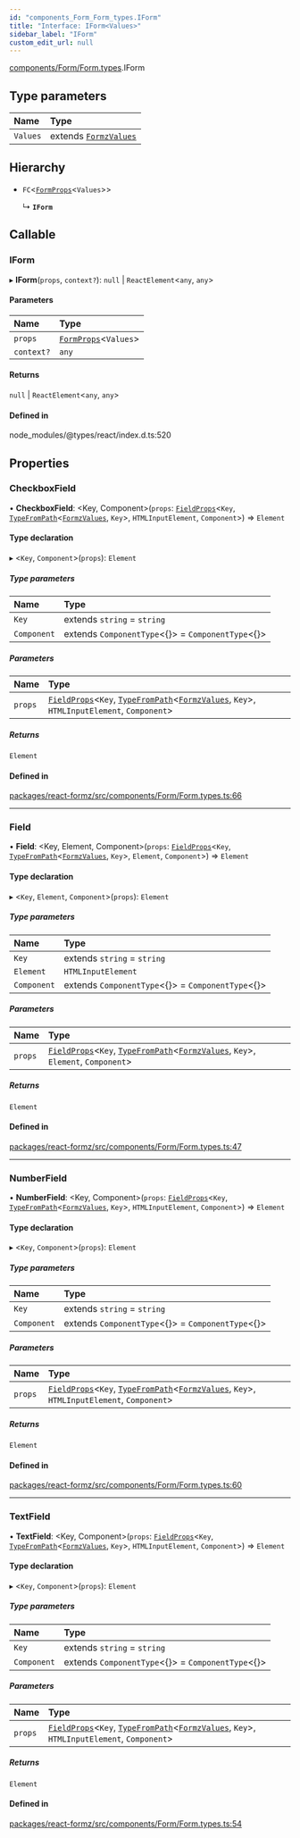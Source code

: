```yaml
---
id: "components_Form_Form_types.IForm"
title: "Interface: IForm<Values>"
sidebar_label: "IForm"
custom_edit_url: null
---
```


[components/Form/Form.types](../modules/components_Form_Form_types.md).IForm

## Type parameters

| Name | Type |
| :------ | :------ |
| `Values` | extends [`FormzValues`](../modules/types_form.md#formzvalues) |

## Hierarchy

- `FC`<[`FormProps`](components_Form_Form_types.FormProps.md)<`Values`\>\>

  ↳ **`IForm`**

## Callable

### IForm

▸ **IForm**(`props`, `context?`): ``null`` \| `ReactElement`<`any`, `any`\>

#### Parameters

| Name | Type |
| :------ | :------ |
| `props` | [`FormProps`](components_Form_Form_types.FormProps.md)<`Values`\> |
| `context?` | `any` |

#### Returns

``null`` \| `ReactElement`<`any`, `any`\>

#### Defined in

node_modules/@types/react/index.d.ts:520

## Properties

### CheckboxField

• **CheckboxField**: <Key, Component\>(`props`: [`FieldProps`](../modules/components_Field_Field_types.md#fieldprops)<`Key`, [`TypeFromPath`](../modules/types_keys.md#typefrompath)<[`FormzValues`](../modules/types_form.md#formzvalues), `Key`\>, `HTMLInputElement`, `Component`\>) => `Element`

#### Type declaration

▸ <`Key`, `Component`\>(`props`): `Element`

##### Type parameters

| Name | Type |
| :------ | :------ |
| `Key` | extends `string` = `string` |
| `Component` | extends `ComponentType`<{}\> = `ComponentType`<{}\> |

##### Parameters

| Name | Type |
| :------ | :------ |
| `props` | [`FieldProps`](../modules/components_Field_Field_types.md#fieldprops)<`Key`, [`TypeFromPath`](../modules/types_keys.md#typefrompath)<[`FormzValues`](../modules/types_form.md#formzvalues), `Key`\>, `HTMLInputElement`, `Component`\> |

##### Returns

`Element`

#### Defined in

[packages/react-formz/src/components/Form/Form.types.ts:66](https://github.com/ZerryStack/react-formz/blob/1bf2d41/packages/react-formz/src/components/Form/Form.types.ts#L66)

___

### Field

• **Field**: <Key, Element, Component\>(`props`: [`FieldProps`](../modules/components_Field_Field_types.md#fieldprops)<`Key`, [`TypeFromPath`](../modules/types_keys.md#typefrompath)<[`FormzValues`](../modules/types_form.md#formzvalues), `Key`\>, `Element`, `Component`\>) => `Element`

#### Type declaration

▸ <`Key`, `Element`, `Component`\>(`props`): `Element`

##### Type parameters

| Name | Type |
| :------ | :------ |
| `Key` | extends `string` = `string` |
| `Element` | `HTMLInputElement` |
| `Component` | extends `ComponentType`<{}\> = `ComponentType`<{}\> |

##### Parameters

| Name | Type |
| :------ | :------ |
| `props` | [`FieldProps`](../modules/components_Field_Field_types.md#fieldprops)<`Key`, [`TypeFromPath`](../modules/types_keys.md#typefrompath)<[`FormzValues`](../modules/types_form.md#formzvalues), `Key`\>, `Element`, `Component`\> |

##### Returns

`Element`

#### Defined in

[packages/react-formz/src/components/Form/Form.types.ts:47](https://github.com/ZerryStack/react-formz/blob/1bf2d41/packages/react-formz/src/components/Form/Form.types.ts#L47)

___

### NumberField

• **NumberField**: <Key, Component\>(`props`: [`FieldProps`](../modules/components_Field_Field_types.md#fieldprops)<`Key`, [`TypeFromPath`](../modules/types_keys.md#typefrompath)<[`FormzValues`](../modules/types_form.md#formzvalues), `Key`\>, `HTMLInputElement`, `Component`\>) => `Element`

#### Type declaration

▸ <`Key`, `Component`\>(`props`): `Element`

##### Type parameters

| Name | Type |
| :------ | :------ |
| `Key` | extends `string` = `string` |
| `Component` | extends `ComponentType`<{}\> = `ComponentType`<{}\> |

##### Parameters

| Name | Type |
| :------ | :------ |
| `props` | [`FieldProps`](../modules/components_Field_Field_types.md#fieldprops)<`Key`, [`TypeFromPath`](../modules/types_keys.md#typefrompath)<[`FormzValues`](../modules/types_form.md#formzvalues), `Key`\>, `HTMLInputElement`, `Component`\> |

##### Returns

`Element`

#### Defined in

[packages/react-formz/src/components/Form/Form.types.ts:60](https://github.com/ZerryStack/react-formz/blob/1bf2d41/packages/react-formz/src/components/Form/Form.types.ts#L60)

___

### TextField

• **TextField**: <Key, Component\>(`props`: [`FieldProps`](../modules/components_Field_Field_types.md#fieldprops)<`Key`, [`TypeFromPath`](../modules/types_keys.md#typefrompath)<[`FormzValues`](../modules/types_form.md#formzvalues), `Key`\>, `HTMLInputElement`, `Component`\>) => `Element`

#### Type declaration

▸ <`Key`, `Component`\>(`props`): `Element`

##### Type parameters

| Name | Type |
| :------ | :------ |
| `Key` | extends `string` = `string` |
| `Component` | extends `ComponentType`<{}\> = `ComponentType`<{}\> |

##### Parameters

| Name | Type |
| :------ | :------ |
| `props` | [`FieldProps`](../modules/components_Field_Field_types.md#fieldprops)<`Key`, [`TypeFromPath`](../modules/types_keys.md#typefrompath)<[`FormzValues`](../modules/types_form.md#formzvalues), `Key`\>, `HTMLInputElement`, `Component`\> |

##### Returns

`Element`

#### Defined in

[packages/react-formz/src/components/Form/Form.types.ts:54](https://github.com/ZerryStack/react-formz/blob/1bf2d41/packages/react-formz/src/components/Form/Form.types.ts#L54)
